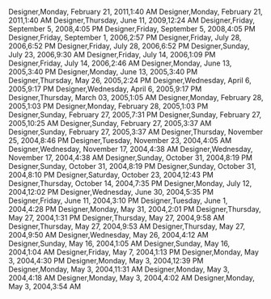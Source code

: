 ﻿Designer,Monday, February 21, 2011,1:40 AMDesigner,Monday, February 21, 2011,1:40 AMDesigner,Thursday, June 11, 2009,12:24 AMDesigner,Friday, September 5, 2008,4:05 PMDesigner,Friday, September 5, 2008,4:05 PMDesigner,Friday, September 1, 2006,2:57 PMDesigner,Friday, July 28, 2006,6:52 PMDesigner,Friday, July 28, 2006,6:52 PMDesigner,Sunday, July 23, 2006,9:30 AMDesigner,Friday, July 14, 2006,1:09 PMDesigner,Friday, July 14, 2006,2:46 AMDesigner,Monday, June 13, 2005,3:40 PMDesigner,Monday, June 13, 2005,3:40 PMDesigner,Thursday, May 26, 2005,2:24 PMDesigner,Wednesday, April 6, 2005,9:17 PMDesigner,Wednesday, April 6, 2005,9:17 PMDesigner,Thursday, March 03, 2005,1:05 AMDesigner,Monday, February 28, 2005,1:03 PMDesigner,Monday, February 28, 2005,1:03 PMDesigner,Sunday, February 27, 2005,7:31 PMDesigner,Sunday, February 27, 2005,10:25 AMDesigner,Sunday, February 27, 2005,3:37 AMDesigner,Sunday, February 27, 2005,3:37 AMDesigner,Thursday, November 25, 2004,8:46 PMDesigner,Tuesday, November 23, 2004,4:05 AMDesigner,Wednesday, November 17, 2004,4:38 AMDesigner,Wednesday, November 17, 2004,4:38 AMDesigner,Sunday, October 31, 2004,8:19 PMDesigner,Sunday, October 31, 2004,8:19 PMDesigner,Sunday, October 31, 2004,8:10 PMDesigner,Saturday, October 23, 2004,12:43 PMDesigner,Thursday, October 14, 2004,7:35 PMDesigner,Monday, July 12, 2004,12:02 PMDesigner,Wednesday, June 30, 2004,5:35 PMDesigner,Friday, June 11, 2004,3:10 PMDesigner,Tuesday, June 1, 2004,4:28 PMDesigner,Monday, May 31, 2004,2:01 PMDesigner,Thursday, May 27, 2004,1:31 PMDesigner,Thursday, May 27, 2004,9:58 AMDesigner,Thursday, May 27, 2004,9:53 AMDesigner,Thursday, May 27, 2004,9:50 AMDesigner,Wednesday, May 26, 2004,4:12 AMDesigner,Sunday, May 16, 2004,1:05 AMDesigner,Sunday, May 16, 2004,1:04 AMDesigner,Friday, May 7, 2004,1:13 PMDesigner,Monday, May 3, 2004,4:30 PMDesigner,Monday, May 3, 2004,12:39 PMDesigner,Monday, May 3, 2004,11:31 AMDesigner,Monday, May 3, 2004,4:18 AMDesigner,Monday, May 3, 2004,4:02 AMDesigner,Monday, May 3, 2004,3:54 AM